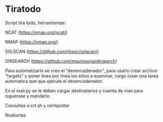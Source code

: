 # Tiratodo
Script tira todo, herramientas:

NCAT (https://nmap.org/ncat/)

NMAP (https://nmap.org/)

SSLSCAN (https://github.com/rbsec/sslscan/)

DIRSEARCH (https://github.com/maurosoria/dirsearch)


Para automatizarlo se creo el "desencadenador", para usarlo crear archivo "targets" y poner linea por linea los sitios a examinar, luego crear una tarea automatica que que ejecute el desencadenador.

En el mail.py se le deben cargar destinatarios y cuenta de mail para loguerase y mandarlo.

Consultas a crt.sh y certspotter

Nuskuriax
